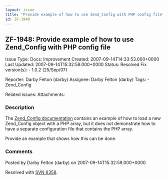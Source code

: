 ```yaml
---
layout: issue
title: "Provide example of how to use Zend_Config with PHP config file"
id: ZF-1948
---
```


ZF-1948: Provide example of how to use Zend\_Config with PHP config file
------------------------------------------------------------------------

 Issue Type: Docs: Improvement Created: 2007-09-14T14:33:53.000+0000 Last Updated: 2007-09-14T15:32:59.000+0000 Status: Resolved Fix version(s): - 1.0.2 (25/Sep/07)
 
 Reporter:  Darby Felton (darby)  Assignee:  Darby Felton (darby)  Tags: - Zend\_Config
 
 Related issues: 
 Attachments: 
### Description

The [Zend\_Config documentation](http://framework.zend.com/manual/en/zend.config.html) contains an example of how to load a new Zend\_Config object with a PHP array, but it does not demonstrate how to have a separate configuration file that contains the PHP array.

Provide an example that shows how this can be done.

 

 

### Comments

Posted by Darby Felton (darby) on 2007-09-14T15:32:59.000+0000

Resolved with [SVN 6358](http://framework.zend.com/fisheye/changelog/Zend_Framework/?cs=6358).

 

 